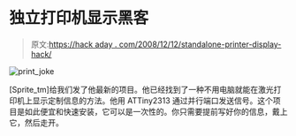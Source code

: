 # 独立打印机显示黑客

> 原文:[https://hack aday . com/2008/12/12/standalone-printer-display-hack/](https://hackaday.com/2008/12/12/standalone-printer-display-hack/)

![print_joke](../Images/f7624a563b3604d17a4d40366cad0b52.png "print_joke")

[Sprite_tm]给我们发了他最新的项目。他已经找到了一种不用电脑就能在激光打印机上显示定制信息的方法。他用 ATTiny2313 通过并行端口发送信号。这个项目是如此便宜和快速安装，它可以是一次性的。你只需要提前写好你的信息，戴上它，然后走开。